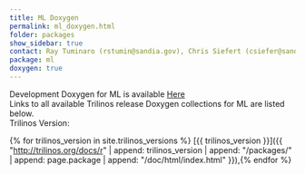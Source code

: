 ```yaml
---
title: ML Doxygen
permalink: ml_doxygen.html
folder: packages
show_sidebar: true
contact: Ray Tuminaro (rstumin@sandia.gov), Chris Siefert (csiefer@sandia.gov), and Jonathan Hu (jhu@sandia.gov)
package: ml
doxygen: true
---
```


Development Doxygen for ML is available [Here](http://trilinos.org/docs/dev/packages/ml/doc/html/index.html)  
Links to all available Trilinos release Doxygen collections for ML are listed below.  
Trilinos Version:

{% for trilinos_version in site.trilinos_versions %}
[{{ trilinos_version }}]({{ "http://trilinos.org/docs/r" | append: trilinos_version | append: "/packages/" | append: page.package | append: "/doc/html/index.html" }}),{% endfor %}
